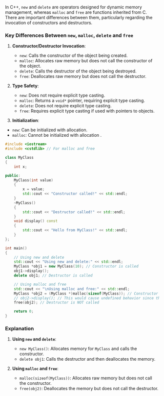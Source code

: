 In C++, `new` and `delete` are operators designed for dynamic memory management, whereas `malloc` and `free` are functions inherited from C. There are important differences between them, particularly regarding the invocation of constructors and destructors.

### Key Differences Between `new`, `malloc`, `delete` and `free`

1. **Constructor/Destructor Invocation**:

   - `new`: Calls the constructor of the object being created.
   - `malloc`: Allocates raw memory but does not call the constructor of the object.
   - `delete`: Calls the destructor of the object being destroyed.
   - `free`: Deallocates raw memory but does not call the destructor.

2. **Type Safety**:

   - `new`: Does not require explicit type casting.
   - `malloc`: Returns a `void*` pointer, requiring explicit type casting.
   - `delete`: Does not require explicit type casting.
   - `free`: Requires explicit type casting if used with pointers to objects.

3. **Initialization**:

- `new`: Can be initialized with allocation.
- `malloc`: Cannot be initialized with allocation .

```cpp
#include <iostream>
#include <cstdlib> // For malloc and free

class MyClass
{
    int x;

public:
    MyClass(int value)
    {
        x = value;
        std::cout << "Constructor called!" << std::endl;
    }
    ~MyClass()
    {
        std::cout << "Destructor called!" << std::endl;
    }
    void display() const
    {
        std::cout << "Hello from MyClass!" << std::endl;
    }
};

int main()
{
    // Using new and delete
    std::cout << "Using new and delete:" << std::endl;
    MyClass *obj1 = new MyClass(10); // Constructor is called
    obj1->display();
    delete obj1; // Destructor is called

    // Using malloc and free
    std::cout << "\nUsing malloc and free:" << std::endl;
    MyClass *obj2 = (MyClass *)malloc(sizeof(MyClass)); // Constructor is NOT called
    // obj2->display(); // This would cause undefined behavior since the object is not properly constructed
    free(obj2); // Destructor is NOT called

    return 0;
}
```

### Explanation

1. **Using `new` and `delete`**:

   - `new MyClass()`: Allocates memory for `MyClass` and calls the constructor.
   - `delete obj1`: Calls the destructor and then deallocates the memory.

2. **Using `malloc` and `free`**:
   - `malloc(sizeof(MyClass))`: Allocates raw memory but does not call the constructor.
   - `free(obj2)`: Deallocates the memory but does not call the destructor.
